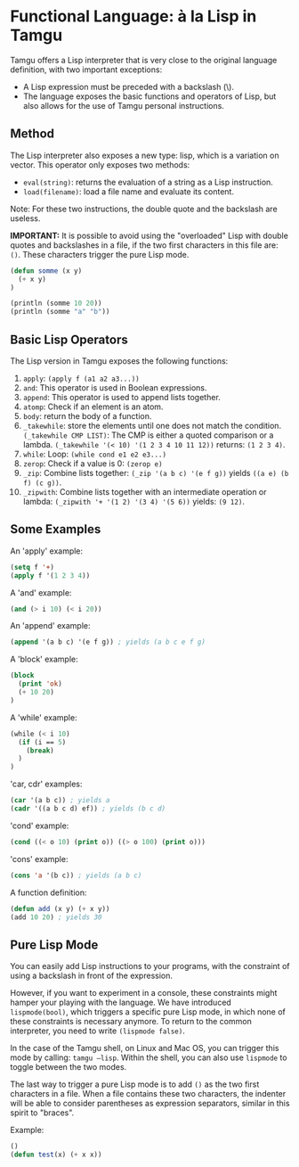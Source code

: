 # Functional Language: à la Lisp in Tamgu

Tamgu offers a Lisp interpreter that is very close to the original language definition, with two important exceptions:

- A Lisp expression must be preceded with a backslash (\\).
- The language exposes the basic functions and operators of Lisp, but also allows for the use of Tamgu personal instructions.

## Method

The Lisp interpreter also exposes a new type: lisp, which is a variation on vector. This operator only exposes two methods:

- `eval(string)`: returns the evaluation of a string as a Lisp instruction.
- `load(filename)`: load a file name and evaluate its content.

Note: For these two instructions, the double quote and the backslash are useless.

**IMPORTANT:** It is possible to avoid using the "overloaded" Lisp with double quotes and backslashes in a file, if the two first characters in this file are: `()`. These characters trigger the pure Lisp mode.

```lisp
(defun somme (x y)
  (+ x y)
)

(println (somme 10 20))
(println (somme "a" "b"))
```

## Basic Lisp Operators

The Lisp version in Tamgu exposes the following functions:

1. `apply`: `(apply f (a1 a2 a3...))`
2. `and`: This operator is used in Boolean expressions.
3. `append`: This operator is used to append lists together.
4. `atomp`: Check if an element is an atom.
5. `body`: return the body of a function.
6. `_takewhile`: store the elements until one does not match the condition. `(_takewhile CMP LIST)`: The CMP is either a quoted comparison or a lambda. `(_takewhile '(< 10) '(1 2 3 4 10 11 12))` returns: `(1 2 3 4)`.
7. `while`: Loop: `(while cond e1 e2 e3...)`
8. `zerop`: Check if a value is 0: `(zerop e)`
9. `_zip`: Combine lists together: `(_zip '(a b c) '(e f g))` yields `((a e) (b f) (c g))`.
10. `_zipwith`: Combine lists together with an intermediate operation or lambda: `(_zipwith '+ '(1 2) '(3 4) '(5 6))` yields: `(9 12)`.

## Some Examples

An 'apply' example:

```lisp
(setq f '+)
(apply f '(1 2 3 4))
```

A 'and' example:

```lisp
(and (> i 10) (< i 20))
```

An 'append' example:

```lisp
(append '(a b c) '(e f g)) ; yields (a b c e f g)
```

A 'block' example:

```lisp
(block
  (print 'ok)
  (+ 10 20)
)
```

A 'while' example:

```lisp
(while (< i 10)
  (if (i == 5)
    (break)
  )
)
```

'car, cdr' examples:

```lisp
(car '(a b c)) ; yields a
(cadr '((a b c d) ef)) ; yields (b c d)
```

'cond' example:

```lisp
(cond ((< o 10) (print o)) ((> o 100) (print o)))
```

'cons' example:

```lisp
(cons 'a '(b c)) ; yields (a b c)
```

A function definition:

```lisp
(defun add (x y) (+ x y))
(add 10 20) ; yields 30
```

## Pure Lisp Mode

You can easily add Lisp instructions to your programs, with the constraint of using a backslash in front of the expression.

However, if you want to experiment in a console, these constraints might hamper your playing with the language. We have introduced `lispmode(bool)`, which triggers a specific pure Lisp mode, in which none of these constraints is necessary anymore. To return to the common interpreter, you need to write `(lispmode false)`.

In the case of the Tamgu shell, on Linux and Mac OS, you can trigger this mode by calling: `tamgu –lisp`. Within the shell, you can also use `lispmode` to toggle between the two modes.

The last way to trigger a pure Lisp mode is to add `()` as the two first characters in a file. When a file contains these two characters, the indenter will be able to consider parentheses as expression separators, similar in this spirit to "braces".

Example:

```lisp
()
(defun test(x) (+ x x))
```
